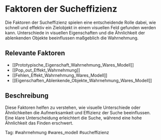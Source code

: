 
# Faktoren der Sucheffizienz

Die Faktoren der Sucheffizienz spielen eine entscheidende Rolle dabei, wie schnell und effektiv ein Zielobjekt in einem visuellen Feld gefunden werden kann. Unterschiede in visuellen Eigenschaften und die Ähnlichkeit der ablenkenden Objekte beeinflussen maßgeblich die Wahrnehmung.

## Relevante Faktoren
- [[Prototypische_Eigenschaft_Wahrnehmung_Wares_Modell]]
- [[Pop_out_Effekt_Wahrnehmung]]
- [[Fehlen_Effekt_Wahrnehmung_Wares_Modell]]
- [[Eigenschaften_Ablenkende_Objekte_Wahrnehmung_Wares_Modell]]

## Beschreibung
Diese Faktoren helfen zu verstehen, wie visuelle Unterschiede oder Ähnlichkeiten die Aufmerksamkeit und Effizienz der Suche beeinflussen. Eine klare Unterscheidung erleichtert die Suche, während eine hohe Ähnlichkeit das Finden erschwert.

Tag: #wahrnehmung #wares_modell #sucheffizienz
